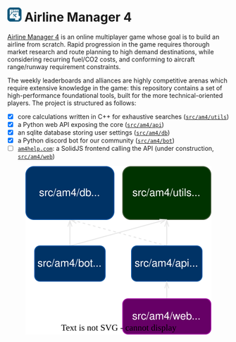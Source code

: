 # ![](assets/img/logo-small.png) Airline Manager 4

[Airline Manager 4](https://airlinemanager.com) is an online multiplayer game whose goal is to build an airline from scratch. Rapid progression in the game requires thorough market research and route planning to high demand destinations, while considering recurring fuel/CO2 costs, and conforming to aircraft range/runway requirement constraints.

The weekly leaderboards and alliances are highly competitive arenas which require extensive knowledge in the game: this repository contains a set of high-performance foundational tools, built for the more technical-oriented players. The project is structured as follows:

- [x] core calculations written in C++ for exhaustive searches ([`src/am4/utils`](https://github.com/cathaypacific8747/am4/tree/master/src/am4/utils))
- [x] a Python web API exposing the core ([`src/am4/api`](https://github.com/cathaypacific8747/am4/tree/master/src/am4/api/))
- [x] an sqlite database storing user settings ([`src/am4/db`](https://github.com/cathaypacific8747/am4/tree/master/src/am4/db/)) 
- [x] a Python discord bot for our community ([`src/am4/bot`](https://github.com/cathaypacific8747/am4/tree/master/src/am4/bot/))
- [ ] [`am4help.com`](https://am4help.com/): a SolidJS frontend calling the API (under construction, [`src/am4/web`](https://github.com/cathaypacific8747/am4/tree/master/src/am4/web/))

<div align="center">
  <img src="assets/img/overview.drawio.svg" alt="overview">
</div>